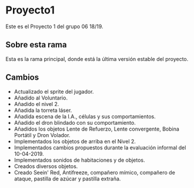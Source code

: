 ﻿# Proyecto1

Este es el Proyecto 1 del grupo 06 18/19.

## Sobre esta rama

Esta es la rama principal, donde está la última versión estable del proyecto.

## Cambios

- Actualizado el sprite del jugador.
- Añadido al Voluntario.
- Añadido el nivel 2.
- Añadida la torreta láser.
- Añadida escena de la I.A., células y sus comportamientos.
- Añadido el dron blindado con su comportamiento.
- Añadidos los objetos Lente de Refuerzo, Lente convergente, Bobina Portátil y Dron Volador.
- Implementados los objetos de arriba en el Nivel 2.
- Implementados cambios propuestos durante la evaluación informal del 10-04-2019.
- Implementados sonidos de habitaciones y de objetos.
- Creados diversos objetos.
- Creado Seein' Red, Antifreeze, compañero mímico, compañero de ataque, pastilla de azúcar y pastilla extraña.